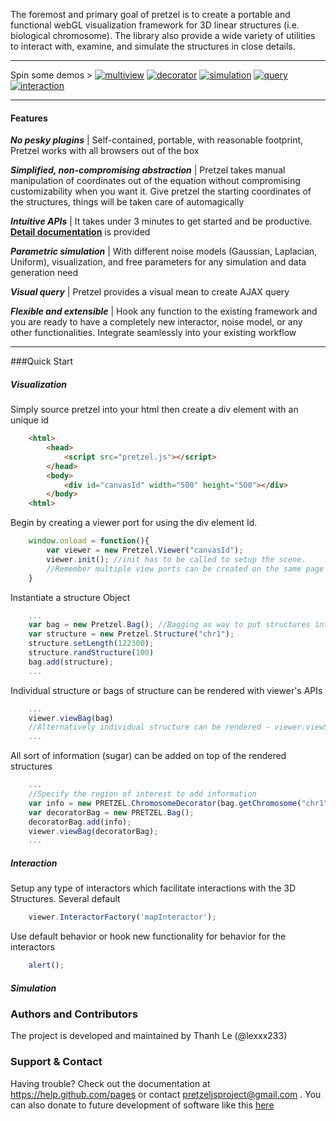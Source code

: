The foremost and primary goal of pretzel is to create a portable and functional webGL visualization framework for 3D linear structures (i.e. biological chromosome). The library also provide a wide variety of utilities to interact with, examine, and simulate the structures in close details. 
___
Spin some demos > [![multiview](http://bx.psu.edu/~thanh/multiview_demo.png)](http://bx.psu.edu/~thanh/example/multiview.html)
[![decorator](http://bx.psu.edu/~thanh/decorator_demo.png)](http://bx.psu.edu/~thanh/example/decorator.html)
[![simulation](http://bx.psu.edu/~thanh/simulation_demo.png)](http://bx.psu.edu/~thanh/example/simulator.html)
[![query](http://bx.psu.edu/~thanh/query_demo.png)](http://bx.psu.edu/~thanh/example/#)
[![interaction](http://bx.psu.edu/~thanh/interaction_demo.png)](http://bx.psu.edu/~thanh/#)
___
#### Features
_**No pesky plugins**_ | Self-contained, portable, with reasonable footprint, Pretzel works with all browsers out of the box

_**Simplified, non-compromising abstraction**_ | Pretzel takes manual manipulation of coordinates out of the equation without compromising customizability when you want it. Give pretzel the starting coordinates of the structures, things will be taken care of automagically

_**Intuitive APIs**_ | It takes under 3 minutes to get started and be productive. [**Detail documentation**](www.google.com) is provided 

_**Parametric simulation**_ | With different noise models (Gaussian, Laplacian, Uniform), visualization, and free parameters for any simulation and data generation need

_**Visual query**_ | Pretzel provides a visual mean to create AJAX query

_**Flexible and extensible**_ | Hook any function to the existing framework and you are ready to have a completely new interactor, noise model, or any other functionalities. Integrate seamlessly into your existing workflow
___
###Quick Start

##### Visualization
Simply source pretzel into your html then create a div element with an unique id
```html
    <html>
        <head>
            <script src="pretzel.js"></script>
        </head>
        <body>
            <div id="canvasId" width="500" height="500"></div>
        </body>
    <html>
```
Begin by creating a viewer port for using the div element Id. 
```javascript
    window.onload = function(){
        var viewer = new Pretzel.Viewer("canvasId");
        viewer.init(); //init has to be called to setup the scene.
        //Remember multiple view ports can be created on the same page as long as they have their own unique Id
    }
```
Instantiate a structure Object
```javascript
    ...
    var bag = new Pretzel.Bag(); //Bagging as way to put structures into collections
    var structure = new Pretzel.Structure("chr1");
    structure.setLength(122300);
    structure.randStructure(100)
    bag.add(structure);
    ...
```
Individual structure or bags of structure can be rendered with viewer's APIs
```javascript
    ...
    viewer.viewBag(bag)
    //Alternatively individual structure can be rendered - viewer.viewStructure(structure)
    ...
```
All sort of information (sugar) can be added on top of the rendered structures
```javascript
    ...
    //Specify the region of interest to add information
    var info = new PRETZEL.ChromosomeDecorator(bag.getChromosome("chr1"), 4000, 12000);
    var decoratorBag = new PRETZEL.Bag();
    decoratorBag.add(info);
    viewer.viewBag(decoratorBag);
    ...
```
##### Interaction
Setup any type of interactors which facilitate interactions with the 3D Structures. Several default
```javascript
    viewer.InteractorFactory('mapInteractor');
```
Use default behavior or hook new functionality for behavior for the interactors
```javascript
    alert();
```
##### Simulation

### Authors and Contributors
The project is developed and maintained by Thanh Le (@lexxx233)

### Support & Contact
Having trouble? Check out the documentation at https://help.github.com/pages or contact pretzeljsproject@gmail.com . You can also donate to future development of software like this [here](#)
